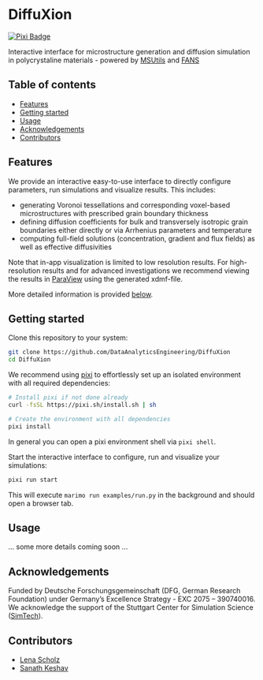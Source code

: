 # DiffuXion

[![Pixi Badge](https://img.shields.io/endpoint?url=https://raw.githubusercontent.com/prefix-dev/pixi/main/assets/badge/v0.json)](https://pixi.sh)

Interactive interface for microstructure generation and diffusion simulation in polycrystaline materials - powered by [MSUtils](https://github.com/DataAnalyticsEngineering/MSUtils) and [FANS](https://github.com/DataAnalyticsEngineering/FANS)

## Table of contents
- [Features](#features)
- [Getting started](#getting-started)
- [Usage](#usage)
- [Acknowledgements](#acknowledgements)
- [Contributors](#contributors)

## Features

We provide an interactive easy-to-use interface to directly configure parameters, run simulations and visualize results. This includes:

- generating Voronoi tessellations and corresponding voxel-based microstructures with prescribed grain boundary thickness
- defining diffusion coefficients for bulk and transversely isotropic grain boundaries either directly or via Arrhenius parameters and temperature
- computing full-field solutions (concentration, gradient and flux fields) as well as effective diffusivities

Note that in-app visualization is limited to low resolution results. For high-resolution results and for advanced investigations we recommend viewing the results in [ParaView](https://www.paraview.org/) using the generated xdmf-file.

More detailed information is provided [below](#usage).

## Getting started

Clone this repository to your system:

```bash
git clone https://github.com/DataAnalyticsEngineering/DiffuXion
cd DiffuXion
```

We recommend using [pixi](https://pixi.sh/) to effortlessly set up an isolated environment with all required dependencies:

```bash
# Install pixi if not done already
curl -fsSL https://pixi.sh/install.sh | sh

# Create the environment with all dependencies
pixi install
```

In general you can open a pixi environment shell via `pixi shell`.


Start the interactive interface to configure, run and visualize your simulations:

```bash
pixi run start
```

This will execute `marimo run examples/run.py` in the background and should open a browser tab.

## Usage

... some more details coming soon ...

## Acknowledgements

Funded by Deutsche Forschungsgemeinschaft (DFG, German Research Foundation) under Germany’s Excellence Strategy - EXC 2075 – 390740016. We acknowledge the support of the Stuttgart Center for Simulation Science ([SimTech](https://www.simtech.uni-stuttgart.de/)).

## Contributors

- [Lena Scholz](https://github.com/strinner213)
- [Sanath Keshav](https://github.com/sanathkeshav)
